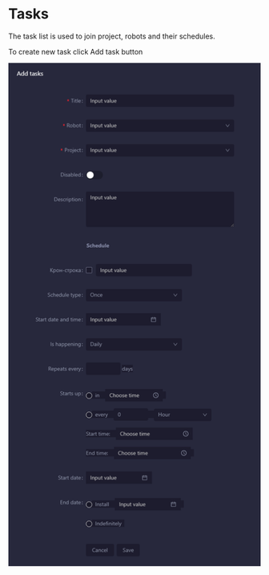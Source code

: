 # Tasks

The task list is used to join project, robots and their schedules.

To create new task click Add task button

![](<../../.gitbook/assets/image (5).png>)
